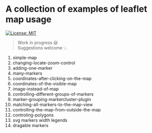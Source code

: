 # A collection of examples of leaflet map usage
[![License: MIT](https://img.shields.io/badge/License-MIT-blue.svg)](https://opensource.org/licenses/MIT)

>Work in progress :smiley:  
Suggestions welcome :bulb:.

1. simple-map
2. changing-locate-zoom-control
3. adding-one-marker
4. many-markers
5. coordinates-after-clicking-on-the-map
6. coordinates-of-the-visible-map
7. image-instead-of-map
8. controlling-different-groups-of-markers
9. marker-grouping-markercluster-plugin
10. matching-all-markers-to-the-map-view
11. controlling-the-map-from-outside-the-map
12. controling-polygons
13. svg markers width legends
14. dragable markers